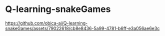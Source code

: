 # Q-learning-snakeGames




https://github.com/obica-ai/Q-learning-snakeGames/assets/79022618/cb8e8436-5a99-4781-b6ff-e3a056ae6e3c

